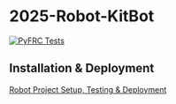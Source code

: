 # 2025-Robot-KitBot

[![PyFRC Tests](https://github.com/frc2881/2025-Robot-KitBot/actions/workflows/python-app.yml/badge.svg?branch=main)](https://github.com/frc2881/2025-Robot-KitBot/actions/workflows/python-app.yml)

## Installation & Deployment
[Robot Project Setup, Testing & Deployment](https://github.com/frc2881/Documentation/wiki/Development-Environment#robot-project-setup-testing--deployment)